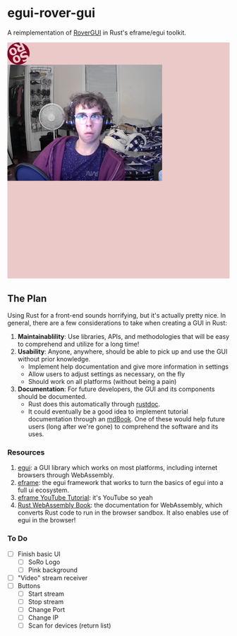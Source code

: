 # egui-rover-gui

A reimplementation of [RoverGUI](https://github.com/ROMANT21/RoverGUI) in Rust's eframe/egui toolkit.

![The perfect image](https://github.com/ROMANT21/RoverGUI/raw/master/coolguy.png)

## The Plan

Using Rust for a front-end sounds horrifying, but it's actually pretty nice. In general, there are a few considerations to take when creating a GUI in Rust:

1. **Maintainablility**: Use libraries, APIs, and methodologies that will be easy to comprehend and utilize for a long time!
2. **Usability**: Anyone, anywhere, should be able to pick up and use the GUI without prior knowledge.
    - Implement help documentation and give more information in settings
    - Allow users to adjust settings as necessary, on the fly
    - Should work on all platforms (without being a pain)
3. **Documentation**: For future developers, the GUI and its components should be documented.
    - Rust does this automatically through [rustdoc](https://doc.rust-lang.org/rustdoc/what-is-rustdoc.html).
    - It could eventually be a good idea to implement tutorial documentation through an [mdBook](https://rust-lang.github.io/mdBook/). One of these would help future users (long after we're gone) to comprehend the software and its uses.

### Resources

1. [egui](https://github.com/emilk/egui): a GUI library which works on most platforms, including internet browsers through WebAssembly.
2. [eframe](https://github.com/emilk/egui/tree/master/crates/eframe): the egui framework that works to turn the basics of egui into a full ui ecosystem. 
3. [eframe YouTube Tutorial](https://www.youtube.com/watch?v=NtUkr_z7l84): it's YouTube so yeah
4. [Rust WebAssembly Book](https://rustwasm.github.io/docs/book/): the documentation for WebAssembly, which converts Rust code to run in the browser sandbox. It also enables use of egui in the browser!

### To Do

- [ ] Finish basic UI
  - [ ] SoRo Logo
  - [ ] Pink background
- [ ] "Video" stream receiver
- [ ] Buttons
  - [ ] Start stream
  - [ ] Stop stream
  - [ ] Change Port
  - [ ] Change IP
  - [ ] Scan for devices (return list)
